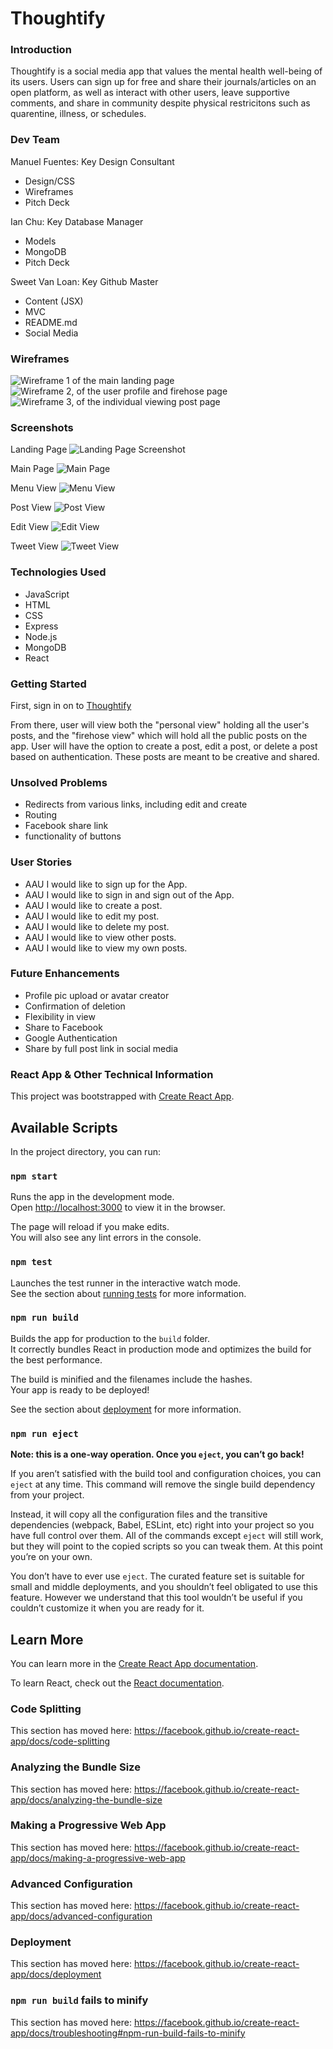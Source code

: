 # Thoughtify

### Introduction

Thoughtify is a social media app that values the mental health well-being of its users. Users can sign up for free and share their journals/articles on an open platform, as well as interact with other users, leave supportive comments, and share in community despite physical restricitons such as quarentine, illness, or schedules. 

### Dev Team

Manuel Fuentes: Key Design Consultant
- Design/CSS
- Wireframes
- Pitch Deck

Ian Chu: Key Database Manager 
- Models
- MongoDB
- Pitch Deck

Sweet Van Loan: Key Github Master 
- Content (JSX)
- MVC
- README.md
- Social Media 




### Wireframes
![Wireframe 1 of the main landing page](public/img/wireframe-landing-page.jpg)
![Wireframe 2, of the user profile and firehose page](public/img/wireframe-userpage.jpg)
![Wireframe 3, of the individual viewing post page](public/img/wireframe-show-page.jpg)

### Screenshots
Landing Page
![Landing Page Screenshot](https://imgur.com/eUQVCa3.jpg)

Main Page
![Main Page](https://imgur.com/AvOhCB7.jpg)

Menu View
![Menu View](https://imgur.com/ogbt8zT.jpg)

Post View
![Post View](https://imgur.com/tSxlNsD.jpg)

Edit View
![Edit View ](https://imgur.com/JQYiPnx.jpg)

Tweet View
![Tweet View](https://imgur.com/9HGWcGk.jpg)


### Technologies Used

- JavaScript
- HTML
- CSS
- Express
- Node.js
- MongoDB
- React

### Getting Started 

First, sign in on to [Thoughtify](https://thoughtify-by-team-c.herokuapp.com/)

From there, user will view both the "personal view" holding all the user's posts, and the "firehose view" which will hold all the public posts on the app. User will have the option to create a post, edit a post, or delete a post based on authentication. These posts are meant to be creative and shared.

### Unsolved Problems

- Redirects from various links, including edit and create
- Routing 
- Facebook share link
- functionality of buttons

### User Stories 

- AAU I would like to sign up for the App.
- AAU I would like to sign in and sign out of the App.
- AAU I would like to create a post.
- AAU I would like to edit my post.
- AAU I would like to delete my post.
- AAU I would like to view other posts.
- AAU I would like to view my own posts.

### Future Enhancements 

- Profile pic upload or avatar creator
- Confirmation of deletion
- Flexibility in view 
- Share to Facebook
- Google Authentication
- Share by full post link in social media





### React App & Other Technical Information

This project was bootstrapped with [Create React App](https://github.com/facebook/create-react-app).

## Available Scripts

In the project directory, you can run:

### `npm start`

Runs the app in the development mode.<br />
Open [http://localhost:3000](http://localhost:3000) to view it in the browser.

The page will reload if you make edits.<br />
You will also see any lint errors in the console.

### `npm test`

Launches the test runner in the interactive watch mode.<br />
See the section about [running tests](https://facebook.github.io/create-react-app/docs/running-tests) for more information.

### `npm run build`

Builds the app for production to the `build` folder.<br />
It correctly bundles React in production mode and optimizes the build for the best performance.

The build is minified and the filenames include the hashes.<br />
Your app is ready to be deployed!

See the section about [deployment](https://facebook.github.io/create-react-app/docs/deployment) for more information.

### `npm run eject`

**Note: this is a one-way operation. Once you `eject`, you can’t go back!**

If you aren’t satisfied with the build tool and configuration choices, you can `eject` at any time. This command will remove the single build dependency from your project.

Instead, it will copy all the configuration files and the transitive dependencies (webpack, Babel, ESLint, etc) right into your project so you have full control over them. All of the commands except `eject` will still work, but they will point to the copied scripts so you can tweak them. At this point you’re on your own.

You don’t have to ever use `eject`. The curated feature set is suitable for small and middle deployments, and you shouldn’t feel obligated to use this feature. However we understand that this tool wouldn’t be useful if you couldn’t customize it when you are ready for it.

## Learn More

You can learn more in the [Create React App documentation](https://facebook.github.io/create-react-app/docs/getting-started).

To learn React, check out the [React documentation](https://reactjs.org/).

### Code Splitting

This section has moved here: https://facebook.github.io/create-react-app/docs/code-splitting

### Analyzing the Bundle Size

This section has moved here: https://facebook.github.io/create-react-app/docs/analyzing-the-bundle-size

### Making a Progressive Web App

This section has moved here: https://facebook.github.io/create-react-app/docs/making-a-progressive-web-app

### Advanced Configuration

This section has moved here: https://facebook.github.io/create-react-app/docs/advanced-configuration

### Deployment

This section has moved here: https://facebook.github.io/create-react-app/docs/deployment

### `npm run build` fails to minify

This section has moved here: https://facebook.github.io/create-react-app/docs/troubleshooting#npm-run-build-fails-to-minify
